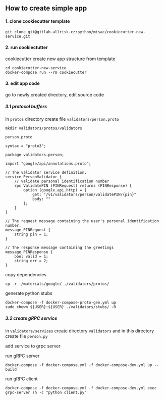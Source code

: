 ## How to create simple app

#### 1. clone cookiecutter template
```
git clone git@gitlab.allrisk.cz:python/misac/cookiecutter-new-service.git
```

#### 2. run cookiectutter
cookiecutter create new app structure from template
```
cd cookiecutter-new-service
docker-compose run --rm cookiecutter
```

#### 3. edit app code
go to newly created directory, edit source code

##### 3.1 protocol buffers
in `protos` directory create file `validators/person.proto`
```
mkdir validators/protos/validators
```

`person.proto`
```
syntax = "proto3";

package validators.person;

import "google/api/annotations.proto";

// The validator service definition.
service PersonValidator {
    // validate personal identification number
    rpc ValidatePIN (PINRequest) returns (PINResponse) {
        option (google.api.http) = {
            get: "/v1/validators/person/validatePIN/{pin}"
            body: ""
        };
    }
}

// The request message containing the user's personal identification number.
message PINRequest {
    string pin = 1;
}

// The response message containing the greetings
message PINResponse {
    bool valid = 1;
    string err = 2;
}
```

copy dependencies
```
cp -r ./materials/google/ ./validators/protos/
```

generate python stubs
```
docker-compose -f docker-compose-proto-gen.yml up
sudo chown ${USER}:${USER} ./validators/stubs/ -R
```

##### 3.2 create gRPC service
in `validators/services` create directory `validators` and in this directory create file `person.py`

add service to grpc server

run gRPC server
```
docker-compose -f docker-compose.yml -f docker-compose-dev.yml up --build
```

run gRPC client
```
docker-compose -f docker-compose.yml -f docker-compose-dev.yml exec grpc-server sh -c "python client.py"
```